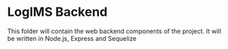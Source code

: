 # LogIMS Backend

This folder will contain the web backend components of the project. It will be written in Node.js, Express and Sequelize
